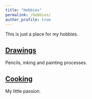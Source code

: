 ```yaml
---
title: "Hobbies"
permalink: /hobbies/
author_profile: true
---
```


This is just a place for my hobbies.

## [Drawings](http://fjnovais.github.io/hobbies/Drawings)

Pencils, inking and painting processes.

## [Cooking](http://fjnovais.github.io/hobbies/Cooktime)

My little passion.
